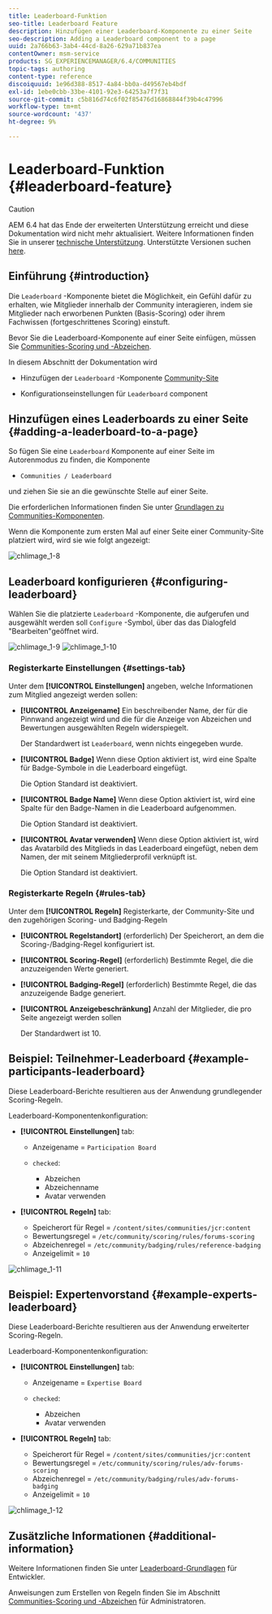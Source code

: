 ```yaml
---
title: Leaderboard-Funktion
seo-title: Leaderboard Feature
description: Hinzufügen einer Leaderboard-Komponente zu einer Seite
seo-description: Adding a Leaderboard component to a page
uuid: 2a766b63-3ab4-44cd-8a26-629a71b837ea
contentOwner: msm-service
products: SG_EXPERIENCEMANAGER/6.4/COMMUNITIES
topic-tags: authoring
content-type: reference
discoiquuid: 1e96d388-8517-4a84-bb0a-d49567eb4bdf
exl-id: 1ebe0cbb-33be-4101-92e3-64253a7f7f31
source-git-commit: c5b816d74c6f02f85476d16868844f39b4c47996
workflow-type: tm+mt
source-wordcount: '437'
ht-degree: 9%

---
```


# Leaderboard-Funktion {#leaderboard-feature}

>[!CAUTION]
>
>AEM 6.4 hat das Ende der erweiterten Unterstützung erreicht und diese Dokumentation wird nicht mehr aktualisiert. Weitere Informationen finden Sie in unserer [technische Unterstützung](https://helpx.adobe.com/de/support/programs/eol-matrix.html). Unterstützte Versionen suchen [here](https://experienceleague.adobe.com/docs/?lang=de).

## Einführung {#introduction}

Die `Leaderboard` -Komponente bietet die Möglichkeit, ein Gefühl dafür zu erhalten, wie Mitglieder innerhalb der Community interagieren, indem sie Mitglieder nach erworbenen Punkten (Basis-Scoring) oder ihrem Fachwissen (fortgeschrittenes Scoring) einstuft.

Bevor Sie die Leaderboard-Komponente auf einer Seite einfügen, müssen Sie [Communities-Scoring und -Abzeichen](implementing-scoring.md).

In diesem Abschnitt der Dokumentation wird

* Hinzufügen der `Leaderboard` -Komponente [Community-Site](overview.md#community-sites)

* Konfigurationseinstellungen für `Leaderboard` component

## Hinzufügen eines Leaderboards zu einer Seite {#adding-a-leaderboard-to-a-page}

So fügen Sie eine `Leaderboard` Komponente auf einer Seite im Autorenmodus zu finden, die Komponente

* `Communities / Leaderboard`

und ziehen Sie sie an die gewünschte Stelle auf einer Seite.

Die erforderlichen Informationen finden Sie unter [Grundlagen zu Communities-Komponenten](basics.md).

Wenn die Komponente zum ersten Mal auf einer Seite einer Community-Site platziert wird, wird sie wie folgt angezeigt:

![chlimage_1-8](assets/chlimage_1-8.png)

## Leaderboard konfigurieren {#configuring-leaderboard}

Wählen Sie die platzierte `Leaderboard` -Komponente, die aufgerufen und ausgewählt werden soll `Configure` -Symbol, über das das Dialogfeld &quot;Bearbeiten&quot;geöffnet wird.

![chlimage_1-9](assets/chlimage_1-9.png) ![chlimage_1-10](assets/chlimage_1-10.png)

### Registerkarte Einstellungen {#settings-tab}

Unter dem **[!UICONTROL Einstellungen]** angeben, welche Informationen zum Mitglied angezeigt werden sollen:

* **[!UICONTROL Anzeigename]**
Ein beschreibender Name, der für die Pinnwand angezeigt wird und die für die Anzeige von Abzeichen und Bewertungen ausgewählten Regeln widerspiegelt.

   Der Standardwert ist `Leaderboard`, wenn nichts eingegeben wurde.

* **[!UICONTROL Badge]**
Wenn diese Option aktiviert ist, wird eine Spalte für Badge-Symbole in die Leaderboard eingefügt.

   Die Option Standard ist deaktiviert.

* **[!UICONTROL Badge Name]**
Wenn diese Option aktiviert ist, wird eine Spalte für den Badge-Namen in die Leaderboard aufgenommen.

   Die Option Standard ist deaktiviert.

* **[!UICONTROL Avatar verwenden]**
Wenn diese Option aktiviert ist, wird das Avatarbild des Mitglieds in das Leaderboard eingefügt, neben dem Namen, der mit seinem Mitgliederprofil verknüpft ist.

   Die Option Standard ist deaktiviert.

### Registerkarte Regeln {#rules-tab}

Unter dem **[!UICONTROL Regeln]** Registerkarte, der Community-Site und den zugehörigen Scoring- und Badging-Regeln

* **[!UICONTROL Regelstandort]**
(erforderlich) Der Speicherort, an dem die Scoring-/Badging-Regel konfiguriert ist.

* **[!UICONTROL Scoring-Regel]**
(erforderlich) Bestimmte Regel, die die anzuzeigenden Werte generiert.

* **[!UICONTROL Badging-Regel]**
(erforderlich) Bestimmte Regel, die das anzuzeigende Badge generiert.

* **[!UICONTROL Anzeigebeschränkung]**
Anzahl der Mitglieder, die pro Seite angezeigt werden sollen

   Der Standardwert ist 10.

## Beispiel: Teilnehmer-Leaderboard {#example-participants-leaderboard}

Diese Leaderboard-Berichte resultieren aus der Anwendung grundlegender Scoring-Regeln.

Leaderboard-Komponentenkonfiguration:

* **[!UICONTROL Einstellungen]** tab:

   * Anzeigename = `Participation Board`
   * `checked`:

      * Abzeichen
      * Abzeichenname
      * Avatar verwenden

* **[!UICONTROL Regeln]** tab:

   * Speicherort für Regel = `/content/sites/communities/jcr:content`
   * Bewertungsregel = `/etc/community/scoring/rules/forums-scoring`
   * Abzeichenregel = `/etc/community/badging/rules/reference-badging`
   * Anzeigelimit = `10`

![chlimage_1-11](assets/chlimage_1-11.png)

## Beispiel: Expertenvorstand {#example-experts-leaderboard}

Diese Leaderboard-Berichte resultieren aus der Anwendung erweiterter Scoring-Regeln.

Leaderboard-Komponentenkonfiguration:

* **[!UICONTROL Einstellungen]** tab:

   * Anzeigename = `Expertise Board`
   * `checked`:

      * Abzeichen
      * Avatar verwenden

* **[!UICONTROL Regeln]** tab:

   * Speicherort für Regel = `/content/sites/communities/jcr:content`
   * Bewertungsregel = `/etc/community/scoring/rules/adv-forums-scoring`
   * Abzeichenregel = `/etc/community/badging/rules/adv-forums-badging`
   * Anzeigelimit = `10`

![chlimage_1-12](assets/chlimage_1-12.png)

## Zusätzliche Informationen {#additional-information}

Weitere Informationen finden Sie unter [Leaderboard-Grundlagen](leaderboard.md) für Entwickler.

Anweisungen zum Erstellen von Regeln finden Sie im Abschnitt [Communities-Scoring und -Abzeichen](implementing-scoring.md) für Administratoren.
